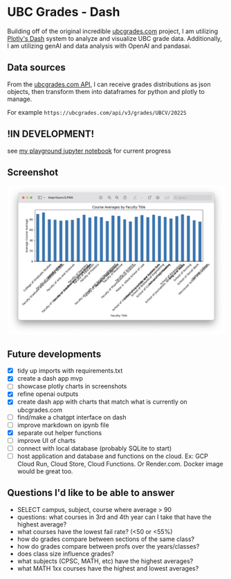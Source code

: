 # UBC Grades - Dash
Building off of the original incredible [ubcgrades.com](ubcgrades.com) project, I am utilizing [Plotly's Dash](dash.plotly.com) system to analyze and visualize UBC grade data.
Additionally, I am utilizing genAI and data analysis with OpenAI and pandasai.

## Data sources
From the [ubcgrades.com API](https://ubcgrades.com/api-reference/v3), I can receive grades distributions as json objects, then transform them into dataframes for python and plotly to manage.

For example
`https://ubcgrades.com/api/v3/grades/UBCV/2022S`


## !IN DEVELOPMENT!
see [my playground jupyter notebook](playground2.ipynb) for current progress

## Screenshot
![Example output](screenshots/Sample_bar_graph.png "Title")

## Future developments
- [x] tidy up imports with requirements.txt
- [x] create a dash app mvp
- [ ] showcase plotly charts in screenshots
- [x] refine openai outputs
- [x] create dash app with charts that match what is currently on ubcgrades.com
- [ ] find/make a chatgpt interface on dash
- [ ] improve markdown on ipynb file
- [x] separate out helper functions
- [ ] improve UI of charts
- [ ] connect with local database (probably SQLite to start)
- [ ] host application and database and functions on the cloud. Ex: GCP Cloud Run, Cloud Store, Cloud Functions. Or Render.com. Docker image would be great too.

## Questions I'd like to be able to answer
- SELECT campus, subject, course where average > 90
- questions: what courses in 3rd and 4th year can I take that have the highest average?
- what courses have the lowest fail rate? (<50 or <55%)
- how do grades compare between sections of the same class?
- how do grades compare between profs over the years/classes?
- does class size influence grades?
- what subjects (CPSC, MATH, etc) have the highest averages?
- what MATH 1xx courses have the highest and lowest averages?